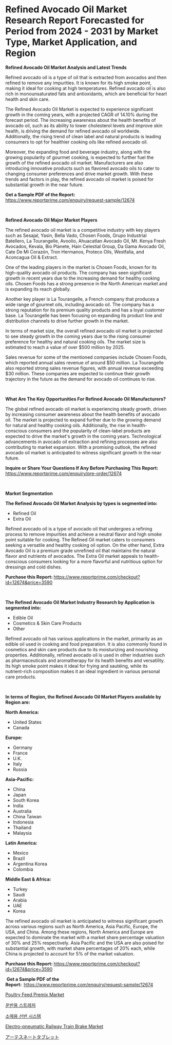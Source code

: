 <p><h1>Refined Avocado Oil Market Research Report Forecasted for Period from 2024 -  2031 by Market Type, Market Application, and Region</h1></p><p><strong>Refined Avocado Oil Market Analysis and Latest Trends</strong></p>
<p><p>Refined avocado oil is a type of oil that is extracted from avocados and then refined to remove any impurities. It is known for its high smoke point, making it ideal for cooking at high temperatures. Refined avocado oil is also rich in monounsaturated fats and antioxidants, which are beneficial for heart health and skin care.</p><p>The Refined Avocado Oil Market is expected to experience significant growth in the coming years, with a projected CAGR of 14.10% during the forecast period. The increasing awareness about the health benefits of avocado oil, such as its ability to lower cholesterol levels and improve skin health, is driving the demand for refined avocado oil worldwide. Additionally, the rising trend of clean label and natural products is leading consumers to opt for healthier cooking oils like refined avocado oil.</p><p>Moreover, the expanding food and beverage industry, along with the growing popularity of gourmet cooking, is expected to further fuel the growth of the refined avocado oil market. Manufacturers are also introducing innovative products such as flavored avocado oils to cater to changing consumer preferences and drive market growth. With these trends and factors in play, the refined avocado oil market is poised for substantial growth in the near future.</p></p>
<p><strong>Get a Sample PDF of the Report:&nbsp;</strong> <a href="https://www.reportprime.com/enquiry/request-sample/12674">https://www.reportprime.com/enquiry/request-sample/12674</a></p>
<p>&nbsp;</p>
<p><strong>Refined Avocado Oil Major Market Players</strong></p>
<p><p>The refined avocado oil market is a competitive industry with key players such as Sesajal, Yasin, Bella Vado, Chosen Foods, Grupo Industrial Batellero, La Tourangelle, Avoolio, Ahuacatlan Avocado Oil, Mt. Kenya Fresh Avocados, Kevala, Bio Planete, Hain Celestial Group, Da Gama Avocado Oil, Cate De Mi Corazón, Tron Hermanos, Proteco Oils, Westfalia, and Aconcagua Oil & Extract.</p><p>One of the leading players in the market is Chosen Foods, known for its high-quality avocado oil products. The company has seen significant growth in recent years due to the increasing demand for healthy cooking oils. Chosen Foods has a strong presence in the North American market and is expanding its reach globally.</p><p>Another key player is La Tourangelle, a French company that produces a wide range of gourmet oils, including avocado oil. The company has a strong reputation for its premium quality products and has a loyal customer base. La Tourangelle has been focusing on expanding its product line and distribution channels to drive further growth in the market.</p><p>In terms of market size, the overall refined avocado oil market is projected to see steady growth in the coming years due to the rising consumer preference for healthy and natural cooking oils. The market size is estimated to reach a value of over $500 million by 2025.</p><p>Sales revenue for some of the mentioned companies include Chosen Foods, which reported annual sales revenue of around $50 million. La Tourangelle also reported strong sales revenue figures, with annual revenue exceeding $30 million. These companies are expected to continue their growth trajectory in the future as the demand for avocado oil continues to rise.</p></p>
<p>&nbsp;</p>
<p><strong>What Are The Key Opportunities For Refined Avocado Oil Manufacturers?</strong></p>
<p><p>The global refined avocado oil market is experiencing steady growth, driven by increasing consumer awareness about the health benefits of avocado oil. The market is projected to expand further due to the growing demand for natural and healthy cooking oils. Additionally, the rise in health-conscious consumers and the popularity of clean-label products are expected to drive the market's growth in the coming years. Technological advancements in avocado oil extraction and refining processes are also contributing to market expansion. With a promising outlook, the refined avocado oil market is anticipated to witness significant growth in the near future.</p></p>
<p><strong>Inquire or Share Your Questions If Any Before Purchasing This Report:</strong> <a href="https://www.reportprime.com/enquiry/pre-order/12674">https://www.reportprime.com/enquiry/pre-order/12674</a></p>
<p>&nbsp;</p>
<p><strong>Market Segmentation</strong></p>
<p><strong>The Refined Avocado Oil Market Analysis by types is segmented into:</strong></p>
<p><ul><li>Refined Oil</li><li>Extra Oil</li></ul></p>
<p><p>Refined avocado oil is a type of avocado oil that undergoes a refining process to remove impurities and achieve a neutral flavor and high smoke point suitable for cooking. The Refined Oil market caters to consumers seeking a versatile and healthy cooking oil option. On the other hand, Extra Avocado Oil is a premium grade unrefined oil that maintains the natural flavor and nutrients of avocados. The Extra Oil market appeals to health-conscious consumers looking for a more flavorful and nutritious option for dressings and cold dishes.</p></p>
<p><strong>Purchase this Report:&nbsp;</strong><a href="https://www.reportprime.com/checkout?id=12674&price=3590">https://www.reportprime.com/checkout?id=12674&price=3590</a></p>
<p>&nbsp;</p>
<p><strong>The Refined Avocado Oil Market Industry Research by Application is segmented into:</strong></p>
<p><ul><li>Edible Oil</li><li>Cosmetics & Skin Care Products</li><li>Other</li></ul></p>
<p><p>Refined avocado oil has various applications in the market, primarily as an edible oil used in cooking and food preparation. It is also commonly found in cosmetics and skin care products due to its moisturizing and nourishing properties. Additionally, refined avocado oil is used in other industries such as pharmaceuticals and aromatherapy for its health benefits and versatility. Its high smoke point makes it ideal for frying and sautéing, while its nutrient-rich composition makes it an ideal ingredient in various personal care products.</p></p>
<p>&nbsp;</p>
<p><strong>In terms of Region, the Refined Avocado Oil Market Players available by Region are:</strong></p>
<p>
    <p> <strong> North America: </strong>
        <ul>
            <li>United States</li>
            <li>Canada</li>
        </ul>
        </p> 
    <p> <strong> Europe: </strong>
        <ul>
            <li>Germany</li>
            <li>France</li>
            <li>U.K.</li>
            <li>Italy</li>
            <li>Russia</li>
        </ul>
        </p> 
    <p> <strong> Asia-Pacific: </strong>
        <ul>
            <li>China</li>
            <li>Japan</li>
            <li>South Korea</li>
            <li>India</li>
            <li>Australia</li>
            <li>China Taiwan</li>
            <li>Indonesia</li>
            <li>Thailand</li>
            <li>Malaysia</li>
        </ul>
        </p> 
    <p> <strong> Latin America: </strong>
        <ul>
            <li>Mexico</li>
            <li>Brazil</li>
            <li>Argentina Korea</li>
            <li>Colombia</li>
        </ul>
        </p> 
    <p> <strong> Middle East & Africa: </strong>
        <ul>
            <li>Turkey</li>
            <li>Saudi</li>
            <li>Arabia</li>
            <li>UAE</li>
            <li>Korea</li>
        </ul>
    </p>
    </p>
<p><p>The refined avocado oil market is anticipated to witness significant growth across various regions such as North America, Asia Pacific, Europe, the USA, and China. Among these regions, North America and Europe are expected to dominate the market with a market share percentage valuation of 30% and 25% respectively. Asia Pacific and the USA are also poised for substantial growth, with market share percentages of 20% each, while China is projected to account for 5% of the market valuation.</p></p>
<p><strong>Purchase this Report: </strong><a href="https://www.reportprime.com/checkout?id=12674&price=3590">https://www.reportprime.com/checkout?id=12674&price=3590</a></p>
<p>&nbsp;<strong>Get a Sample PDF of the Report:&nbsp;&nbsp;</strong><a href="https://www.reportprime.com/enquiry/request-sample/12674">https://www.reportprime.com/enquiry/request-sample/12674</a></p>
<p><strong></strong></p>
<p><p><a href="https://github.com/myacatherineblakecaczo9vcsw/Market-Research-Report-List-2/blob/main/poultry-feed-premix-market.md">Poultry Feed Premix Market</a></p><p><a href="https://medium.com/@hugofirst44/%EC%88%98%EC%86%A1-%EC%8A%A4%ED%8A%B8%EB%A0%88%EC%B2%98-%EC%8B%9C%EC%9E%A5-%EC%9C%A0%ED%98%95-%EC%9D%91%EC%9A%A9-%EB%B0%8F-%EC%A7%80%EB%A6%AC%EC%97%90-%EB%8C%80%ED%95%9C-%ED%8F%AC%EA%B4%84%EC%A0%81%EC%9D%B8-%ED%8F%89%EA%B0%80-b9d6a7e58ab6">운반용 스트레처</a></p><p><a href="https://github.com/ZacharyScthmitt4465/Market-Research-Report-List-1/blob/main/951052715982.md">소매용 선반 시스템</a></p><p><a href="https://issuu.com/reportprime-2/docs/electro-pneumatic-railway-train-brake-market-size-">Electro-pneumatic Railway Train Brake Market</a></p><p><a href="https://github.com/mathieurico66/Market-Research-Report-List-1/blob/main/106398117271.md">アーテスネートタブレット</a></p></p>